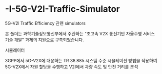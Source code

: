 # -I-5G-V2I-Traffic-Simulator

5G-V2I Traffic Efficiency 관련 simulators

본 폴더는 과학기술정보통신부에서 주관하는 "초고속 V2X 통신기반 자율주행 서비스 기술 개발" 과제의 지원으로 구축되었습니다.

시뮬레이터

3GPP에서 5G-V2X에 대응하는 TR 38.885 시스템 수준 시뮬레이션 방법을 적용하여 5G-V2X에서 자원 할당을 수행하고 V2I에서 차량 속도 및 안전 거리를 분석
